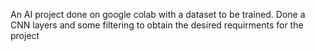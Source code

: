 An AI project done on google colab with a dataset to be trained.
Done a CNN layers and some filtering to obtain the desired requirments for the project
